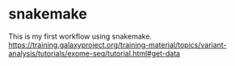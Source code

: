# snakemake
This is my first workflow using snakemake.
https://training.galaxyproject.org/training-material/topics/variant-analysis/tutorials/exome-seq/tutorial.html#get-data
